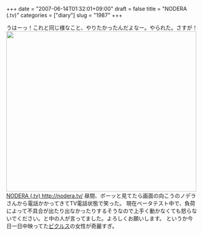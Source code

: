 +++
date = "2007-06-14T01:32:01+09:00"
draft = false
title = "NODERA (.tv)"
categories = ["diary"]
slug = "1987"
+++

うはーっ！これと同じ様なこと、やりたかったんだよなー。やられた。さすが！
<img src="http://ieiriblog.img.jugem.jp/20070614_323437.jpg" width="500" height="424" alt="" class="pict" />
<a href="http://nodera.tv" target="_blank">NODERA (.tv)
http://nodera.tv/</a>
昼間、ボーッと見てたら画面の向こうのノデラさんから電話かかってきてTV電話状態で笑った。
現在ベータテスト中で、負荷によって不具合が出たり出なかったりするそうなので上手く動かなくても怒らないでください。と中の人が言ってました。よろしくお願いします。
というか今日一日中映ってた<a href="http://www.pickles.tv/" target="_blank">ピクルス</a>の女性が奇麗すぎ。
